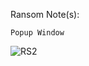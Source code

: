 Ransom Note(s): 
```
Popup Window
```
![RS2](https://github.com/user-attachments/assets/c749f30f-f303-415f-8fff-5c136e2b1b87)

